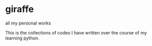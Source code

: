 # giraffe
all my personal works

This is the collections of codes I have written over the course of my learning python.
